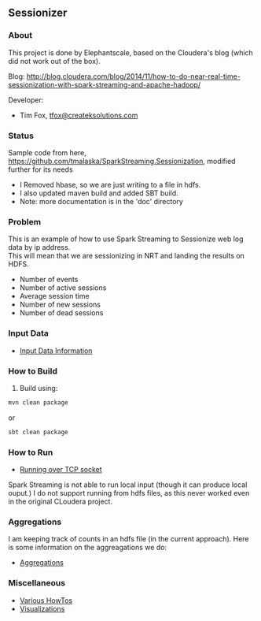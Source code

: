 Sessionizer
------------------------------

### About

This project is done by Elephantscale, based on the Cloudera's blog (which did not work out of the box).

Blog: http://blog.cloudera.com/blog/2014/11/how-to-do-near-real-time-sessionization-with-spark-streaming-and-apache-hadoop/

Developer:

  * Tim Fox, tfox@createksolutions.com

### Status

Sample code from here, https://github.com/tmalaska/SparkStreaming.Sessionization, modified further
for its needs

- I Removed hbase, so we are just writing to a file in hdfs.
- I also updated maven build and added SBT build.
- Note: more documentation is in the 'doc' directory


### Problem
This is an example of how to use Spark Streaming to Sessionize web log data by ip address.  
This will mean that we are sessionizing in NRT and landing the results on HDFS.


- Number of events
- Number of active sessions
- Average session time
- Number of new sessions
- Number of dead sessions

### Input Data
  * [Input Data Information](doc/FileFormat.md)

### How to Build 

1. Build using:

```bash
mvn clean package
```

or

```bash
sbt clean package
```


### How to Run

  * [Running over TCP socket](doc/RunSocket.md)

Spark Streaming is not able to run local input (though it can produce local ouput.)
I do not support running from hdfs files, as this never worked even in the original
CLoudera project.

### Aggregations

I am keeping track of counts in an hdfs file (in the current approach). Here is 
some information on the aggreagations we do:

  * [Aggregations](doc/Aggregations.md)

### Miscellaneous

  * [Various HowTos](doc/HOW_TO.md)
  * [Visualizations](doc/Visualizations.md)
  
